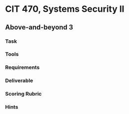 # CIT 470, Systems Security II
## Above-and-beyond 3
### Task

### Tools

### Requirements

### Deliverable

### Scoring Rubric

### Hints
